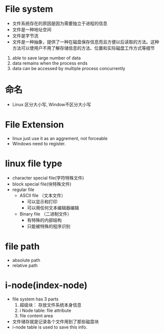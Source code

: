 # File system
- 文件系统存在的原因是因为需要独立于进程的信息
- 文件是一种地址空间
- 文件是字节流
- 文件是一种抽象，提供了一种在磁盘保存信息而且方便以后读取的方法。这种方法可以使用户不用了解存储信息的方法、位置和实际磁盘工作方式等细节
1. able to save large number of data
2. data remains when the process ends
3. data can be accessed by multiple process concurrently

# 命名
- Linux 区分大小写, Window不区分大小写

# File Extension
- linux just use it as an aggrement, not forceable
- Windows need to register.

# linux file type
- character special file(字符特殊文件)
- block special file(块特殊文件)
- regular file
    - ASCII file （文本文件）
        - 可以显示和打印
        - 可以用任何文本编辑器编辑
    - Binary file （二进制文件）
        - 有特殊的内部结构
        - 只能被特殊的程序识别
        
# file path
- absolute path
- relative path

# i-node(index-node)
- file system has 3 parts
    1. 超级块： 存放文件系统本身信息
    2. i Node table: file attribute
    3. file content area
- 文件储存就是记录各个文件用到了那些磁盘块
- i-node table is used to save this info.

